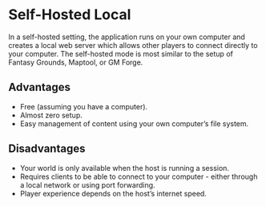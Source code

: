 # Self-Hosted Local

In a self-hosted setting, the application runs on your own computer and creates a local web server which allows other players to connect directly to your computer. The self-hosted mode is most similar to the setup of Fantasy Grounds, Maptool, or GM Forge.

## Advantages
- Free (assuming you have a computer).
- Almost zero setup.
- Easy management of content using your own computer’s file system.

## Disadvantages
- Your world is only available when the host is running a session.
- Requires clients to be able to connect to your computer - either through a local network or using port forwarding.
- Player experience depends on the host’s internet speed.